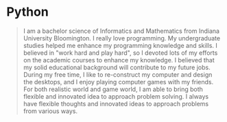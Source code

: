 # Python
>I am a bachelor science of Informatics and Mathematics from Indiana University Bloomington. I really love programming. My undergraduate studies helped me enhance my programming knowledge and skills. I believed in "work hard and play hard", so I devoted lots of my efforts on the academic courses to enhance my knowledge. I believed that my solid educational background will contribute to my future jobs. During my free time, I like to re-construct my computer and design the desktops, and I enjoy playing computer games with my friends. For both realistic world and game world, I am able to bring both flexible and innovated idea to approach problem solving. I always have flexible thoughts and innovated ideas to approach problems from various ways.
